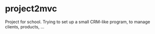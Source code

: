 # project2mvc
Project for school. Trying to set up a small CRM-like program, to manage clients, products, ...
